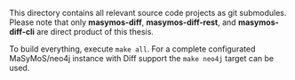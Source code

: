 
This directory contains all relevant source code projects as git submodules.
Please note that only **masymos-diff**, **masymos-diff-rest**, and **masymos-diff-cli** are direct product of this thesis.

To build everything, execute `make all`.
For a complete configurated MaSyMoS/neo4j instance with Diff support the `make neo4j` target can be used.
